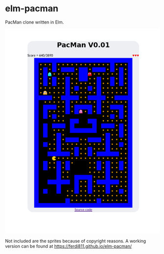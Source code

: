 # elm-pacman
PacMan clone written in Elm.

![Screenshot](Screenshot_20180420_153344.png)

Not included are the sprites because of copyright reasons.
A working version can be found at https://ferdi811.github.io/elm-pacman/
